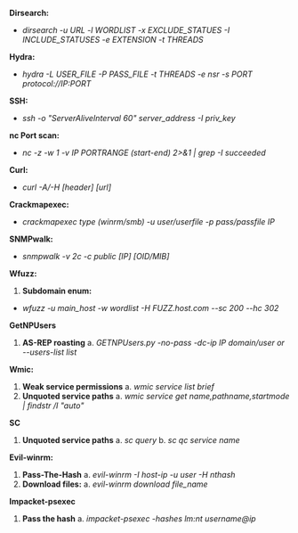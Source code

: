 ﻿
**Dirsearch:**
- *dirsearch -u URL -l WORDLIST -x EXCLUDE_STATUES -I INCLUDE_STATUSES -e EXTENSION -t THREADS*

**Hydra:**
- *hydra -L USER_FILE -P PASS_FILE -t THREADS -e nsr -s PORT protocol://IP:PORT*

**SSH:**
- *ssh -o "ServerAliveInterval 60" server_address -I priv_key*

**nc Port scan:**
- *nc -z -w 1 -v IP PORTRANGE (start-end) 2>&1 | grep -I succeeded*

**Curl:**
- *curl -A/-H [header] [url]*

**Crackmapexec:**
- *crackmapexec type (winrm/smb) -u user/userfile -p pass/passfile IP*

**SNMPwalk:**
- *snmpwalk -v 2c -c public [IP] [OID/MIB]*

**Wfuzz:**
1. **Subdomain enum:**
- *wfuzz -u main_host -w wordlist -H FUZZ.host.com --sc 200 --hc 302*

**GetNPUsers**
1. **AS-REP roasting**
a. *GETNPUsers.py -no-pass -dc-ip IP domain/user or --users-list list*

**Wmic:**
1. **Weak service permissions**
a. *wmic service list brief*
2. **Unquoted service paths**
a. *wmic service get name,pathname,startmode | findstr /I "auto"*

**SC**
1. **Unquoted service paths**
a. *sc query*
b. *sc qc service name*

**Evil-winrm:**
1. **Pass-The-Hash**
a. *evil-winrm -I host-ip -u user -H nthash*
2. **Download files:**
a. *evil-winrm download file_name*

**Impacket-psexec**
1. **Pass the hash**
a. *impacket-psexec -hashes lm:nt username@ip*
